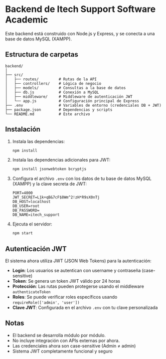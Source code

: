 # Backend de Itech Support Software Academic

Este backend está construido con Node.js y Express, y se conecta a una base de datos MySQL (XAMPP).

## Estructura de carpetas

```
backend/
│
├── src/
│   ├── routes/         # Rutas de la API
│   ├── controllers/    # Lógica de negocio
│   ├── models/         # Consultas a la base de datos
│   ├── db.js           # Conexión a MySQL
│   ├── middleware/     # Middleware de autenticación JWT
│   └── app.js          # Configuración principal de Express
├── .env                # Variables de entorno (credenciales DB + JWT)
├── package.json        # Dependencias y scripts
└── README.md           # Este archivo
```

## Instalación

1. Instala las dependencias:
   ```bash
   npm install
   ```
2. Instala las dependencias adicionales para JWT:
   ```bash
   npm install jsonwebtoken bcryptjs
   ```
3. Configura el archivo `.env` con los datos de tu base de datos MySQL (XAMPP) y la clave secreta de JWT:
   ```env
   PORT=4000
   JWT_SECRET=L1k+qB&7cF$8Wm^2!zH*R9sX0nTj
   DB_HOST=localhost
   DB_USER=root
   DB_PASSWORD=
   DB_NAME=itech_support
   ```
4. Ejecuta el servidor:
   ```bash
   npm start
   ```

## Autenticación JWT

El sistema ahora utiliza JWT (JSON Web Tokens) para la autenticación:

- **Login**: Los usuarios se autentican con username y contraseña (case-sensitive)
- **Token**: Se genera un token JWT válido por 24 horas
- **Protección**: Las rutas pueden protegerse usando el middleware `authenticateToken`
- **Roles**: Se puede verificar roles específicos usando `requireRole(['admin', 'user'])`
- **Clave JWT**: Configurada en el archivo `.env` con tu clave personalizada

## Notas
- El backend se desarrolla módulo por módulo.
- No incluye integración con APIs externas por ahora.
- Las credenciales ahora son case-sensitive (Admin ≠ admin)
- Sistema JWT completamente funcional y seguro